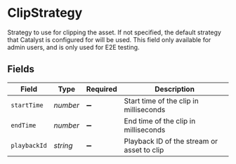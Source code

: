 # ClipStrategy

Strategy to use for clipping the asset. If not specified, the default strategy that Catalyst is configured for will be used. This field only available for admin users, and is only used for E2E testing.


## Fields

| Field                                      | Type                                       | Required                                   | Description                                |
| ------------------------------------------ | ------------------------------------------ | ------------------------------------------ | ------------------------------------------ |
| `startTime`                                | *number*                                   | :heavy_minus_sign:                         | Start time of the clip in milliseconds     |
| `endTime`                                  | *number*                                   | :heavy_minus_sign:                         | End time of the clip in milliseconds       |
| `playbackId`                               | *string*                                   | :heavy_minus_sign:                         | Playback ID of the stream or asset to clip |